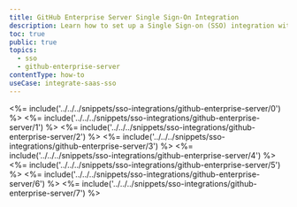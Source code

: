 ```yaml
---
title: GitHub Enterprise Server Single Sign-On Integration
description: Learn how to set up a Single Sign-on (SSO) integration with GitHub Enterprise Server and Auth0.
toc: true
public: true
topics:
  - sso
  - github-enterprise-server
contentType: how-to
useCase: integrate-saas-sso
---
```

<%= include('../../../snippets/sso-integrations/github-enterprise-server/0') %> 
<%= include('../../../snippets/sso-integrations/github-enterprise-server/1') %> 
<%= include('../../../snippets/sso-integrations/github-enterprise-server/2') %> 
<%= include('../../../snippets/sso-integrations/github-enterprise-server/3') %> 
<%= include('../../../snippets/sso-integrations/github-enterprise-server/4') %> 
<%= include('../../../snippets/sso-integrations/github-enterprise-server/5') %> 
<%= include('../../../snippets/sso-integrations/github-enterprise-server/6') %>
<%= include('../../../snippets/sso-integrations/github-enterprise-server/7') %>
